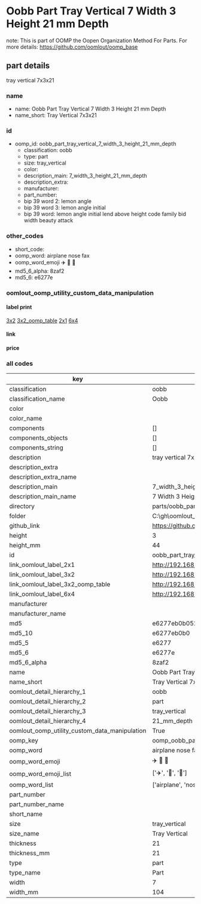 # Oobb Part Tray Vertical 7 Width 3 Height 21 mm Depth  

note: This is part of OOMP the Oopen Organization Method For Parts. For more details: https://github.com/oomlout/oomp_base

##  part details
  



tray vertical 7x3x21



### name
* name: Oobb Part Tray Vertical 7 Width 3 Height 21 mm Depth
* name_short: Tray Vertical 7x3x21 
### id
* oomp_id: oobb_part_tray_vertical_7_width_3_height_21_mm_depth
  * classification: oobb
  * type: part
  * size: tray_vertical
  * color: 
  * description_main: 7_width_3_height_21_mm_depth
  * description_extra: 
  * manufacturer: 
  * part_number: 
  * bip 39 word 2: lemon angle
  * bip 39 word 3: lemon angle initial
  * bip 39 word: lemon angle initial lend above height code family bid width beauty attack

### other_codes
* short_code: 
* oomp_word: airplane nose fax
* oomp_word_emoji :airplane: :nose: :fax:
* md5_6_alpha: 8zaf2
* md5_6: e6277e






### oomlout_oomp_utility_custom_data_manipulation
#### label print
[3x2](http://192.168.1.245:1112/?label=oomp%208zaf2)
[3x2_oomp_table](http://192.168.1.108:1112/?label=oomp%208zaf2)
[2x1](http://192.168.1.242:1112/?label=oomp%208zaf2)
[6x4](http://192.168.1.55:1112/?label=oomp%208zaf2)    

#### link

                              

#### price







### all codes 
| key | value |  
| --- | --- |  
| classification | oobb |  
| classification_name | Oobb |  
| color |  |  
| color_name |  |  
| components | [] |  
| components_objects | [] |  
| components_string | [] |  
| description | tray vertical 7x3x21 |  
| description_extra |  |  
| description_extra_name |  |  
| description_main | 7_width_3_height_21_mm_depth |  
| description_main_name | 7 Width 3 Height 21 mm Depth |  
| directory | parts/oobb_part_tray_vertical_7_width_3_height_21_mm_depth |  
| folder | C:\gh\oomlout_oobb_version_4_generated_parts\parts\oobb_part_tray_vertical_7_width_3_height_21_mm_depth |  
| github_link | https://github.com/oomlout/oomlout_oomp_part_src/tree/main/parts/oobb_part_tray_vertical_7_width_3_height_21_mm_depth |  
| height | 3 |  
| height_mm | 44 |  
| id | oobb_part_tray_vertical_7_width_3_height_21_mm_depth |  
| link_oomlout_label_2x1 | http://192.168.1.242:1112/?label=oomp%208zaf2 |  
| link_oomlout_label_3x2 | http://192.168.1.245:1112/?label=oomp%208zaf2 |  
| link_oomlout_label_3x2_oomp_table | http://192.168.1.108:1112/?label=oomp%208zaf2 |  
| link_oomlout_label_6x4 | http://192.168.1.55:1112/?label=oomp%208zaf2 |  
| manufacturer |  |  
| manufacturer_name |  |  
| md5 | e6277eb0b05285a1aa8047fee7c233fe |  
| md5_10 | e6277eb0b0 |  
| md5_5 | e6277 |  
| md5_6 | e6277e |  
| md5_6_alpha | 8zaf2 |  
| name | Oobb Part Tray Vertical 7 Width 3 Height 21 mm Depth |  
| name_short | Tray Vertical 7x3x21  |  
| oomlout_detail_hierarchy_1 | oobb |  
| oomlout_detail_hierarchy_2 | part |  
| oomlout_detail_hierarchy_3 | tray_vertical |  
| oomlout_detail_hierarchy_4 | 21_mm_depth |  
| oomlout_oomp_utility_custom_data_manipulation | True |  
| oomp_key | oomp_oobb_part_tray_vertical_7_width_3_height_21_mm_depth |  
| oomp_word | airplane nose fax |  
| oomp_word_emoji | :airplane: :nose: :fax: |  
| oomp_word_emoji_list | [':airplane:', ':nose:', ':fax:'] |  
| oomp_word_list | ['airplane', 'nose', 'fax'] |  
| part_number |  |  
| part_number_name |  |  
| short_name |  |  
| size | tray_vertical |  
| size_name | Tray Vertical |  
| thickness | 21 |  
| thickness_mm | 21 |  
| type | part |  
| type_name | Part |  
| width | 7 |  
| width_mm | 104 |  
